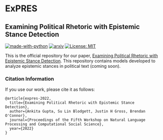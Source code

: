 # ExPRES

## Examining Political Rhetoric with Epistemic Stance Detection

[![made-with-python](https://img.shields.io/badge/Made%20with-Python-red.svg)](#python)
[![arxiv](https://img.shields.io/badge/arXiv-2205.09726-b31b1b.svg)]()
[![License: MIT](https://img.shields.io/badge/license-MIT-blue)](https://opensource.org/licenses/MIT)

This is the official repository for our paper, <a href="https://arxiv.org/pdf/2212.14486.pdf">Examining Political Rhetoric with Epistemic Stance Detection</a>.
This repository contains models developed to analyze epistemic stances in political text (coming soon).


### Citation Information
If you use our work, please cite it as follows:
```
@article{expres-2022,
  title={Examining Political Rhetoric with Epistemic Stance Detection},
  author={Ankita Gupta, Su Lin Blodgett, Justin H Gross, Brendan O'Connor},
  journal={Proceedings of the Fifth Workshop on Natural Language Processing and Computational Social Science},
  year={2022}
}
```


